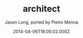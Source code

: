 ---
title: architect
github: https://github.com/pietromenna/jekyll-architect-theme
demo: https://pietro.menna.net.br/jekyll-architect-theme/
author: Jason Long, ported by Pietro Menna
ssg:
  - Jekyll
cms:
  - No Cms
date: 2014-04-06T18:05:02.000Z
description: >-
  Open Source version of the GitHub Pages theme, now for Jekyll. Demo at
  https://pietro.menna.net.br/jekyll-architect-theme/
stale: false
---